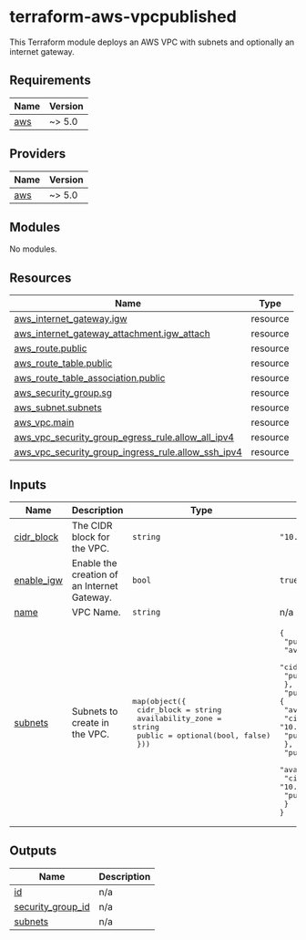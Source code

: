 # terraform-aws-vpcpublished

This Terraform module deploys an AWS VPC with subnets and optionally an internet gateway.

<!-- BEGIN_TF_DOCS -->
## Requirements

| Name | Version |
|------|---------|
| <a name="requirement_aws"></a> [aws](#requirement\_aws) | ~> 5.0 |

## Providers

| Name | Version |
|------|---------|
| <a name="provider_aws"></a> [aws](#provider\_aws) | ~> 5.0 |

## Modules

No modules.

## Resources

| Name | Type |
|------|------|
| [aws_internet_gateway.igw](https://registry.terraform.io/providers/hashicorp/aws/latest/docs/resources/internet_gateway) | resource |
| [aws_internet_gateway_attachment.igw_attach](https://registry.terraform.io/providers/hashicorp/aws/latest/docs/resources/internet_gateway_attachment) | resource |
| [aws_route.public](https://registry.terraform.io/providers/hashicorp/aws/latest/docs/resources/route) | resource |
| [aws_route_table.public](https://registry.terraform.io/providers/hashicorp/aws/latest/docs/resources/route_table) | resource |
| [aws_route_table_association.public](https://registry.terraform.io/providers/hashicorp/aws/latest/docs/resources/route_table_association) | resource |
| [aws_security_group.sg](https://registry.terraform.io/providers/hashicorp/aws/latest/docs/resources/security_group) | resource |
| [aws_subnet.subnets](https://registry.terraform.io/providers/hashicorp/aws/latest/docs/resources/subnet) | resource |
| [aws_vpc.main](https://registry.terraform.io/providers/hashicorp/aws/latest/docs/resources/vpc) | resource |
| [aws_vpc_security_group_egress_rule.allow_all_ipv4](https://registry.terraform.io/providers/hashicorp/aws/latest/docs/resources/vpc_security_group_egress_rule) | resource |
| [aws_vpc_security_group_ingress_rule.allow_ssh_ipv4](https://registry.terraform.io/providers/hashicorp/aws/latest/docs/resources/vpc_security_group_ingress_rule) | resource |

## Inputs

| Name | Description | Type | Default | Required |
|------|-------------|------|---------|:--------:|
| <a name="input_cidr_block"></a> [cidr\_block](#input\_cidr\_block) | The CIDR block for the VPC. | `string` | `"10.0.42.0/24"` | no |
| <a name="input_enable_igw"></a> [enable\_igw](#input\_enable\_igw) | Enable the creation of an Internet Gateway. | `bool` | `true` | no |
| <a name="input_name"></a> [name](#input\_name) | VPC Name. | `string` | n/a | yes |
| <a name="input_subnets"></a> [subnets](#input\_subnets) | Subnets to create in the VPC. | <pre>map(object({<br>    cidr_block        = string<br>    availability_zone = string<br>    public            = optional(bool, false)<br>  }))</pre> | <pre>{<br>  "public-1a": {<br>    "availability_zone": "us-east-1a",<br>    "cidr_block": "10.0.42.0/26",<br>    "public": true<br>  },<br>  "public-1b": {<br>    "availability_zone": "us-east-1b",<br>    "cidr_block": "10.0.42.64/26",<br>    "public": true<br>  },<br>  "public-1c": {<br>    "availability_zone": "us-east-1c",<br>    "cidr_block": "10.0.42.128/26",<br>    "public": true<br>  }<br>}</pre> | no |

## Outputs

| Name | Description |
|------|-------------|
| <a name="output_id"></a> [id](#output\_id) | n/a |
| <a name="output_security_group_id"></a> [security\_group\_id](#output\_security\_group\_id) | n/a |
| <a name="output_subnets"></a> [subnets](#output\_subnets) | n/a |
<!-- END_TF_DOCS -->